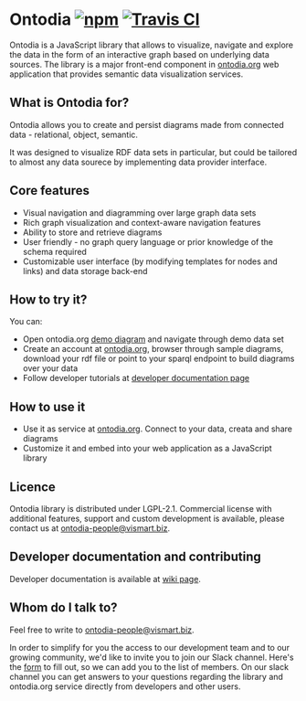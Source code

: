 # Ontodia [![npm](https://img.shields.io/npm/v/ontodia.svg)](https://www.npmjs.com/package/ontodia) [![Travis CI](https://img.shields.io/travis/ontodia-org/ontodia.svg)](https://travis-ci.org/ontodia-org/ontodia) #

Ontodia is a JavaScript library that allows to visualize, navigate and explore the data in the form of an interactive graph based on underlying data sources. The library is a major front-end component in <a href="http://ontodia.org">ontodia.org</a> web application that provides semantic data visualization services.

## What is Ontodia for?

Ontodia allows you to create and persist diagrams made from connected data - relational, object, semantic.

It was designed to visualize RDF data sets in particular, but could be tailored to almost any data sourece by implementing data provider interface.  

## Core features

- Visual navigation and diagramming over large graph data sets
- Rich graph visualization and context-aware navigation features  
- Ability to store and retrieve diagrams
- User friendly - no graph query language or prior knowledge of the schema required
- Customizable user interface (by modifying templates for nodes and links) and data storage back-end 

## How to try it?

You can: 
- Open ontodia.org [demo diagram](http://app.ontodia.org/diagram?sharedDiagram=49689f29-82bc-405d-b5f6-33507f1c1444) and navigate through demo data set
- Create an account at [ontodia.org](http://app.ontodia.org/register), browser through sample diagrams, download your rdf file or point to your sparql endpoint to build diagrams over your data
- Follow developer tutorials at [developer documentation page](https://github.com/ontodia-org/ontodia/wiki)

## How to use it

- Use it as service at [ontodia.org](http://ontodia.org). Connect to your data, creata and share diagrams
- Customize it and embed into your web application as a JavaScript library

## Licence

Ontodia library is distributed under LGPL-2.1. Commercial license with additional features, support and custom development is available, please contact us at [ontodia-people@vismart.biz](ontodia-people@vismart.biz).   


## Developer documentation and contributing

Developer documentation is available at [wiki page](https://github.com/ontodia-org/ontodia/wiki/Developer-Documentation).

## Whom do I talk to? ###

Feel free to write to [ontodia-people@vismart.biz](mailto:ontodia-people@vismart.biz).

In order to simplify for you the access to our development team and to our growing community, we'd like to invite you to join our Slack channel. Here's the [form](https://goo.gl/forms/mfKFRRNU9ToHxGGM2) to fill out, so we can add you to the list of members. On our slack channel you can get answers to your questions regarding the library and ontodia.org service directly from developers and other users.
